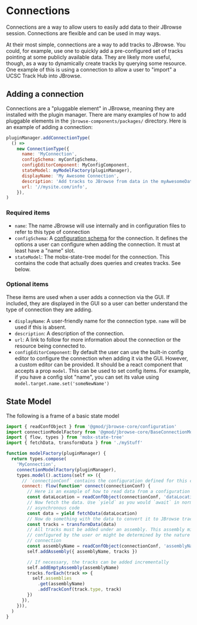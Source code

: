 # Connections

Connections are a way to allow users to easily add data to their JBrowse
session. Connections are flexible and can be used in may ways.

At their most simple, connections are a way to add tracks to JBrowse. You could,
for example, use one to quickly add a pre-configured set of tracks pointing at
some publicly available data. They are likely more useful, though, as a way to
dynamically create tracks by querying some resource. One example of this is
using a connection to allow a user to "import" a UCSC Track Hub into JBrowse.

## Adding a connection

Connections are a "pluggable element" in JBrowse, meaning they are installed
with the plugin manager. There are many examples of how to add pluggable
elements in the `jbrowse-components/packages/` directory. Here is an example of
adding a connection:

```js
pluginManager.addConnectionType(
  () =>
    new ConnectionType({
      name: 'MyConnection',
      configSchema: myConfigSchema,
      configEditorComponent: MyConfigComponent,
      stateModel: myModelFactory(pluginManager),
      displayName: 'My Awesome Connection',
      description: 'Add tracks to JBrowse from data in the myAwesomeData format',
      url: '//mysite.com/info',
    }),
)
```

### Required items

* `name`: The name JBrowse will use internally and in configuration files to
refer to this type of connection
* `configSchema`: A [configuration schema](../configuration/README.md) for the
connection. It defines the options a user can configure when adding the
connection. It must at least have a "name" slot.
* `stateModel`: The mobx-state-tree model for the connection. This contains the
code that actually does queries and creates tracks. See below.

### Optional items

These items are used when a user adds a connection via the GUI. If included,
they are displayed in the GUI so a user can better understand the type of
connection they are adding.
* `displayName`: A user-friendly name for the connection type. `name` will be
used if this is absent.
* `description`: A description of the connection.
* `url`: A link to follow for more information about the connection or the
resource being connected to.
* `configEditorComponent`: By default the user can use the built-in config
editor to configure the connection when adding it via the GUI. However, a
custom editor can be provided. It should be a react component that accepts a
prop `model`. This can be used to set config items. For example, if you have a
config slot "name", you can set its value using `model.target.name.set('someNewName')`

## State Model

The following is a frame of a basic state model

```js
import { readConfObject } from '@gmod/jbrowse-core/configuration'
import connectionModelFactory from '@gmod/jbrowse-core/BaseConnectionModel'
import { flow, types } from 'mobx-state-tree'
import { fetchData, transformData } from './myStuff'

function modelFactory(pluginManager) {
  return types.compose(
    'MyConnection',
    connectionModelFactory(pluginManager),
    types.model().actions(self => ({
      // `connectionConf` contains the configuration defined for this connection
      connect: flow(function* connect(connectionConf) {
        // Here is an example of how to read data from a configuration
        const dataLocation = readConfObject(connectionConf, 'dataLocation')
        // Now fetch the data. Use `yield` as you would `await` in normal
        // asynchronous code
        const data = yield fetchData(dataLocation)
        // Now do something with the data to convert it to JBrowse tracks
        const tracks = transformData(data)
        // All tracks must be added under an assembly. This assembly might be
        // configured by the user or might be determined by the nature of the
        // connection
        const assemblyName = readConfObject(connectionConf, 'assemblyName')
        self.addAssembly({ assemblyName, tracks })

        // If necessary, the tracks can be added incrementally
        self.addEmptyAssembly(assemblyName)
        tracks.forEach(track => {
          self.assemblies
            .get(assemblyName)
            .addTrackConf(track.type, track)
        })
      }),
    })),
  )
}
```
